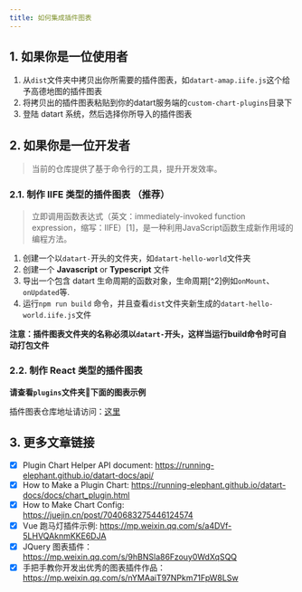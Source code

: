 ```yaml
---
title: 如何集成插件图表
---
```


## 1. 如果你是一位使用者

1. 从`dist`文件夹中拷贝出你所需要的插件图表，如`datart-amap.iife.js`这个给予高德地图的插件图表
2. 将拷贝出的插件图表粘贴到你的datart服务端的`custom-chart-plugins`目录下
3. 登陆 datart 系统，然后选择你所导入的插件图表

## 2. 如果你是一位开发者

> 当前的仓库提供了基于命令行的工具，提升开发效率。

### 2.1. 制作 IIFE 类型的插件图表 （推荐）

> 立即调用函数表达式（英文：immediately-invoked function expression，缩写：IIFE）[1]，是一种利用JavaScript函数生成新作用域的编程方法。

1. 创建一个以`datart-`开头的文件夹，如`datart-hello-world`文件夹
2. 创建一个 **Javascript** or **Typescript** 文件
3. 导出一个包含 datart 生命周期的函数对象，生命周期[^2]例如`onMount`、`onUpdated`等.
4. 运行`npm run build` 命令，并且查看`dist`文件夹新生成的`datart-hello-world.iife.js`文件

**注意：插件图表文件夹的名称必须以`datart-`开头，这样当运行build命令时可自动打包文件**

### 2.2. 制作 React 类型的插件图表

**请查看`plugins`文件夹📁下面的图表示例**

插件图表仓库地址请访问：[这里](https://github.com/running-elephant/datart-extension-charts)

## 3. 更多文章链接

- [x] Plugin Chart Helper API document: <https://running-elephant.github.io/datart-docs/api/>
- [x] How to Make a Plugin Chart: <https://running-elephant.github.io/datart-docs/docs/chart_plugin.html>
- [x] How to Make Chart Config: <https://juejin.cn/post/7040683275446124574>
- [x] Vue 跑马灯插件示例: <https://mp.weixin.qq.com/s/a4DVf-5LHVQAknmKKE6DJA>
- [x] JQuery 图表插件：<https://mp.weixin.qq.com/s/9hBNSla86Fzouy0WdXqSQQ>
- [x] 手把手教你开发出优秀的图表插件作品： <https://mp.weixin.qq.com/s/nYMAaiT97NPkm71FpW8LSw>
